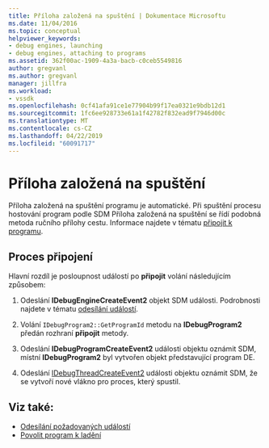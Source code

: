 ```yaml
---
title: Příloha založená na spuštění | Dokumentace Microsoftu
ms.date: 11/04/2016
ms.topic: conceptual
helpviewer_keywords:
- debug engines, launching
- debug engines, attaching to programs
ms.assetid: 362f00ac-1909-4a3a-bacb-c0ceb5549816
author: gregvanl
ms.author: gregvanl
manager: jillfra
ms.workload:
- vssdk
ms.openlocfilehash: 0cf41afa91ce1e77904b99f17ea0321e9bdb12d1
ms.sourcegitcommit: 1fc6ee928733e61a1f42782f832ead9f7946d00c
ms.translationtype: MT
ms.contentlocale: cs-CZ
ms.lasthandoff: 04/22/2019
ms.locfileid: "60091717"
---
```

# <a name="launch-based-attachment"></a>Příloha založená na spuštění
Příloha založená na spuštění programu je automatické. Při spuštění procesu hostování program podle SDM Příloha založená na spuštění se řídí podobná metoda ručního přílohy cestu. Informace najdete v tématu [připojit k programu](../../extensibility/debugger/attaching-to-the-program.md).

## <a name="the-attaching-process"></a>Proces připojení
 Hlavní rozdíl je posloupnost událostí po **připojit** volání následujícím způsobem:

1. Odeslání **IDebugEngineCreateEvent2** objekt SDM události. Podrobnosti najdete v tématu [odesílání událostí](../../extensibility/debugger/sending-events.md).

2. Volání `IDebugProgram2::GetProgramId` metodu na **IDebugProgram2** předán rozhraní **připojit** metody.

3. Odeslání **IDebugProgramCreateEvent2** události objektu oznámit SDM, místní **IDebugProgram2** byl vytvořen objekt představující program DE.

4. Odeslání [IDebugThreadCreateEvent2](../../extensibility/debugger/reference/idebugthreadcreateevent2.md) události objektu oznámit SDM, že se vytvoří nové vlákno pro proces, který spustil.

## <a name="see-also"></a>Viz také:
- [Odesílání požadovaných událostí](../../extensibility/debugger/sending-the-required-events.md)
- [Povolit program k ladění](../../extensibility/debugger/enabling-a-program-to-be-debugged.md)